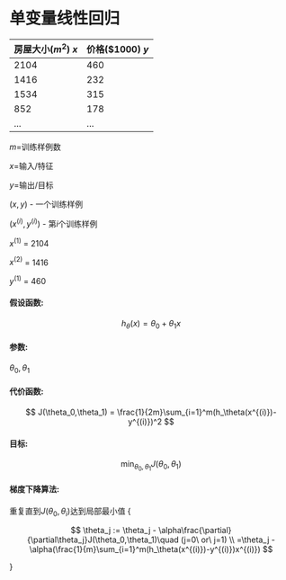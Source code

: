 # 单变量线性回归

房屋大小($m^2$) $x$|价格($1000) $y$
--|:--
2104|460
1416|232
1534|315
852|178
...|...

$m$=训练样例数

$x$=输入/特征

$y$=输出/目标

$(x,y)$ - 一个训练样例

$(x^{(i)},y^{(i)})$ - 第$i$个训练样例

$x^{(1)}$ = 2104

$x^{(2)}$ = 1416

$y^{(1)}$ = 460

#### 假设函数:
$$h_\theta(x) = \theta_0 + \theta_1x$$

#### 参数:
$\theta_0,\theta_1$

#### 代价函数:
$$
J(\theta_0,\theta_1) = \frac{1}{2m}\sum_{i=1}^m(h_\theta(x^{(i)})-y^{(i)})^2
$$

#### 目标:
$$\min_{\theta_0,\theta_1}J(\theta_0,\theta_1)$$

#### 梯度下降算法:

重复直到$J(\theta_0,\theta_i)$达到局部最小值 {

$$
\theta_j := \theta_j - \alpha\frac{\partial}{\partial\theta_j}J(\theta_0,\theta_1)\quad (j=0\ or\  j=1)
\\
=\theta_j - \alpha(\frac{1}{m}\sum_{i=1}^m(h_\theta(x^{(i)})-y^{(i)})x^{(i)})
$$

}